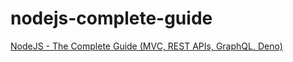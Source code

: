 # nodejs-complete-guide
[NodeJS - The Complete Guide (MVC, REST APIs, GraphQL, Deno)](https://udemy.com/course/nodejs-the-complete-guide)
